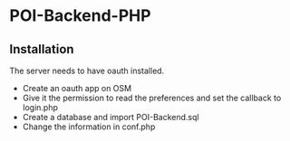 # POI-Backend-PHP

Installation
----------
The server needs to have oauth installed.

* Create an oauth app on OSM
* Give it the permission to read the preferences and set the callback to login.php
* Create a database and import POI-Backend.sql
* Change the information in conf.php
